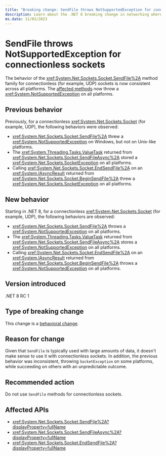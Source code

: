 ```yaml
---
title: "Breaking change: SendFile throws NotSupportedException for connectionless sockets"
description: Learn about the .NET 8 breaking change in networking where the SendFile, SendFileAsync, and EndSendFile methods now throw a NotSupportedException for connectionless sockets on all platforms.
ms.date: 11/03/2023
---
```

# SendFile throws NotSupportedException for connectionless sockets

The behavior of the <xref:System.Net.Sockets.Socket.SendFile%2A> method family for connectionless (for example, UDP) sockets is now consistent across all platforms. The [affected methods](#affected-apis) now throw a <xref:System.NotSupportedException> on all platforms.

## Previous behavior

Previously, for a connectionless <xref:System.Net.Sockets.Socket> (for example, UDP), the following behaviors were observed:

- <xref:System.Net.Sockets.Socket.SendFile%2A> threw a <xref:System.NotSupportedException> on Windows, but not on Unix-like platforms.
- The <xref:System.Threading.Tasks.ValueTask> returned from <xref:System.Net.Sockets.Socket.SendFileAsync%2A> stored a <xref:System.Net.Sockets.SocketException> on all platforms.
- Calling <xref:System.Net.Sockets.Socket.EndSendFile%2A> on an <xref:System.IAsyncResult> returned from <xref:System.Net.Sockets.Socket.BeginSendFile%2A> threw a <xref:System.Net.Sockets.SocketException> on all platforms.

## New behavior

Starting in .NET 8, for a connectionless <xref:System.Net.Sockets.Socket> (for example, UDP), the following behaviors are observed:

- <xref:System.Net.Sockets.Socket.SendFile%2A> throws a <xref:System.NotSupportedException> on all platforms.
- The <xref:System.Threading.Tasks.ValueTask> returned from <xref:System.Net.Sockets.Socket.SendFileAsync%2A> stores a <xref:System.NotSupportedException> on all platforms.
- Calling <xref:System.Net.Sockets.Socket.EndSendFile%2A> on an <xref:System.IAsyncResult> returned from <xref:System.Net.Sockets.Socket.BeginSendFile%2A> throws a <xref:System.NotSupportedException> on all platforms.

## Version introduced

.NET 8 RC 1

## Type of breaking change

This change is a [behavioral change](../../categories.md#behavioral-change).

## Reason for change

Given that `SendFile` is typically used with large amounts of data, it doesn't make sense to use it with connectionless sockets. In addition, the previous behavior was inconsistent, throwing `SocketException` on some platforms, while succeeding on others with an unpredictable outcome.

## Recommended action

Do not use `SendFile` methods for connectionless sockets.

## Affected APIs

- <xref:System.Net.Sockets.Socket.SendFile%2A?displayProperty=fullName>
- <xref:System.Net.Sockets.Socket.SendFileAsync%2A?displayProperty=fullName>
- <xref:System.Net.Sockets.Socket.EndSendFile%2A?displayProperty=fullName>
